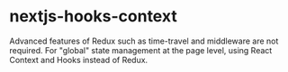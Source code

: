 # nextjs-hooks-context

Advanced features of Redux such as time-travel and middleware are not required. 
For "global" state management at the page level, using React Context and Hooks instead of Redux.
